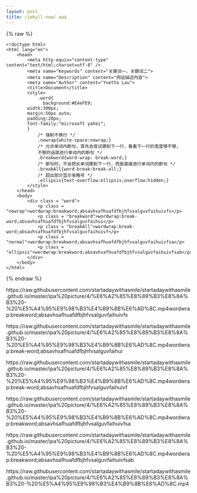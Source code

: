 ```yaml
---
layout: post
title: /jekyll-now/ aaa
---
```


{% raw %}

```liquid
<!doctype html>
<html lang="en">
	<head>
		<meta http-equiv="content-type" content="text/html;charset=utf-8" />
		<meta name="Keywords" content="关键词一，关键词二">
		<meta name="Description" content="网站描述内容">
		<meta name="Author" content="Yvette Lau">
		<title>Document</title>
		<style>
			.word{
			  background:#E4eFE9;
        width:300px;
        margin:50px auto;
        padding:20px;
        font-family:"microsoft yahei";
        }
			/* 强制不换行 */
			.nowrap{white-space:nowrap;}
			/* 允许单词内断句，首先会尝试挪到下一行，看看下一行的宽度够不够，
			不够的话就进行单词内的断句 */
			.breakword{word-wrap: break-word;}
			/* 断句时，不会把长单词挪到下一行，而是直接进行单词内的断句 */
			.breakAll{word-break:break-all;}			
			/* 超出部分显示省略号 */
			.ellipsis{text-overflow:ellipsis;overflow:hidden;}
		</style>
	</head>
	<body>
		<div class = "word">
			<p class = "nowrap">wordwrap:breakword;absavhsafhuafdfbjhfvsalguvfaihuivfs</p>			
			<p class = "breakword">wordwrap:break-word;absavhsafhuafdfbjhfvsalguvfaihui</p>
			<p class = "breakAll">wordwrap:break-word;absavhsafhuafdfbjhfvsalguvfaihuivf</p>
			<p class = "normal">wordwrap:breakword;absavhsafhuafdfbjhfvsalguvfaihuivfsa</p>
			<p class = "ellipsis">wordwrap:breakword;absavhsafhuafdfbjhfvsalguvfaihuivfsab</p>
		</div>
	</body>
</html>
```

{% endraw %}

<p class = "nowrap">https://raw.githubusercontent.com/startadaywithasmile/startadaywithasmile.github.io/master/ipa%20picture/4/%E6%A2%85%E8%89%B3%E8%8A%B3%20-%20%E5%A4%95%E9%98%B3%E4%B9%8B%E6%AD%8C.mp4wordwrap:breakword;absavhsafhuafdfbjhfvsalguvfaihuivfs</p>			
<p class = "breakword">https://raw.githubusercontent.com/startadaywithasmile/startadaywithasmile.github.io/master/ipa%20picture/4/%E6%A2%85%E8%89%B3%E8%8A%B3%20-%20%E5%A4%95%E9%98%B3%E4%B9%8B%E6%AD%8C.mp4wordwrap:break-word;absavhsafhuafdfbjhfvsalguvfaihui</p>
<p class = "breakAll">https://raw.githubusercontent.com/startadaywithasmile/startadaywithasmile.github.io/master/ipa%20picture/4/%E6%A2%85%E8%89%B3%E8%8A%B3%20-%20%E5%A4%95%E9%98%B3%E4%B9%8B%E6%AD%8C.mp4wordwrap:break-word;absavhsafhuafdfbjhfvsalguvfaihuivf</p>
<p class = "normal">https://raw.githubusercontent.com/startadaywithasmile/startadaywithasmile.github.io/master/ipa%20picture/4/%E6%A2%85%E8%89%B3%E8%8A%B3%20-%20%E5%A4%95%E9%98%B3%E4%B9%8B%E6%AD%8C.mp4wordwrap:breakword;absavhsafhuafdfbjhfvsalguvfaihuivfsa</p>
<p class = "ellipsis">https://raw.githubusercontent.com/startadaywithasmile/startadaywithasmile.github.io/master/ipa%20picture/4/%E6%A2%85%E8%89%B3%E8%8A%B3%20-%20%E5%A4%95%E9%98%B3%E4%B9%8B%E6%AD%8C.mp4wordwrap:breakword;absavhsafhuafdfbjhfvsalguvfaihuivfsab</p>

<p class="breakAll narrow">https://raw.githubusercontent.com/startadaywithasmile/startadaywithasmile.github.io/master/ipa%20picture/4/%E6%A2%85%E8%89%B3%E8%8A%B3%20-%20%E5%A4%95%E9%98%B3%E4%B9%8B%E6%AD%8C.mp4</p>



